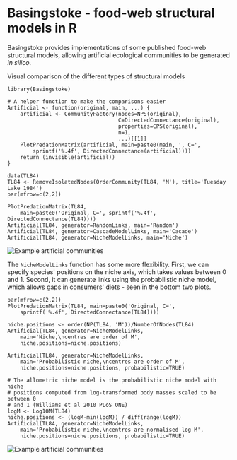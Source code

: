 # Basingstoke - food-web structural models in R
Basingstoke provides implementations of some published food-web structural
models, allowing artificial ecological communities to be generated *in silico*.

Visual comparison of the different types of structural models
```{r}
library(Basingstoke)

# A helper function to make the comparisons easier
Artificial <- function(original, main, ...) {
    artificial <- CommunityFactory(nodes=NPS(original),
                                   C=DirectedConnectance(original),
                                   properties=CPS(original),
                                   n=1,
                                   ...)[[1]]
    PlotPredationMatrix(artificial, main=paste0(main, ', C=',
        sprintf('%.4f', DirectedConnectance(artificial))))
    return (invisible(artificial))
}

data(TL84)
TL84 <- RemoveIsolatedNodes(OrderCommunity(TL84, 'M'), title='Tuesday Lake 1984')
par(mfrow=c(2,2))

PlotPredationMatrix(TL84,
    main=paste0('Original, C=', sprintf('%.4f', DirectedConnectance(TL84))))
Artificial(TL84, generator=RandomLinks, main='Random')
Artificial(TL84, generator=CascadeModelLinks, main='Cacade')
Artificial(TL84, generator=NicheModelLinks, main='Niche')
```

![Example artificial communities](../screenshots/example1.png?raw=true)

The `NicheModelLinks` function has some more flexibility. First, we can specify
species' positions on the niche axis, which takes values between 0 and 1.
Second, it can generate links using the probabilistic niche model, which allows
gaps in consumers' diets - seen in the bottom two plots.
```{r}
par(mfrow=c(2,2))
PlotPredationMatrix(TL84, main=paste0('Original, C=',
    sprintf('%.4f', DirectedConnectance(TL84))))

niche.positions <- order(NP(TL84, 'M'))/NumberOfNodes(TL84)
Artificial(TL84, generator=NicheModelLinks,
    main='Niche,\ncentres are order of M',
    niche.positions=niche.positions)

Artificial(TL84, generator=NicheModelLinks,
    main='Probabilistic niche,\ncentres are order of M',
    niche.positions=niche.positions, probabilistic=TRUE)

# The allometric niche model is the probabilistic niche model with niche
# positions computed from log-transformed body masses scaled to be between 0
# and 1 (Williams et al 2010 PLoS ONE)
logM <- Log10M(TL84)
niche.positions <- (logM-min(logM)) / diff(range(logM))
Artificial(TL84, generator=NicheModelLinks,
    main='Probabilistic niche,\ncentres are normalised log M',
    niche.positions=niche.positions, probabilistic=TRUE)
```

![Example artificial communities](../screenshots/example2.png?raw=true)
